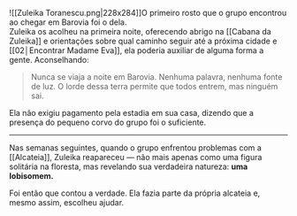 ![[Zuleika Toranescu.png|228x284]]O primeiro rosto que o grupo encontrou ao chegar em Barovia foi o dela.  
Zuleika os acolheu na primeira noite, oferecendo abrigo na [[Cabana da Zuleika]] e orientações sobre qual caminho seguir até a próxima cidade e [[02│Encontrar Madame Eva]], ela poderia auxiliar de alguma forma a gente. Aconselhando:

> Nunca se viaja a noite em Barovia.
> Nenhuma palavra, nenhuma fonte de luz.
> O lorde dessa terra permite que todos entrem, mas ninguém sai.


Ela não exigiu pagamento pela estadia em sua casa, dizendo que a presença do pequeno corvo do grupo foi o suficiente.

---

Nas semanas seguintes, quando o grupo enfrentou problemas com a [[Alcateia]], Zuleika reapareceu — não mais apenas como uma figura solitária na floresta, mas revelando sua verdadeira natureza: **uma lobisomem.**  

Foi então que contou a verdade. Ela fazia parte da própria alcateia e, mesmo assim, escolheu ajudar.
